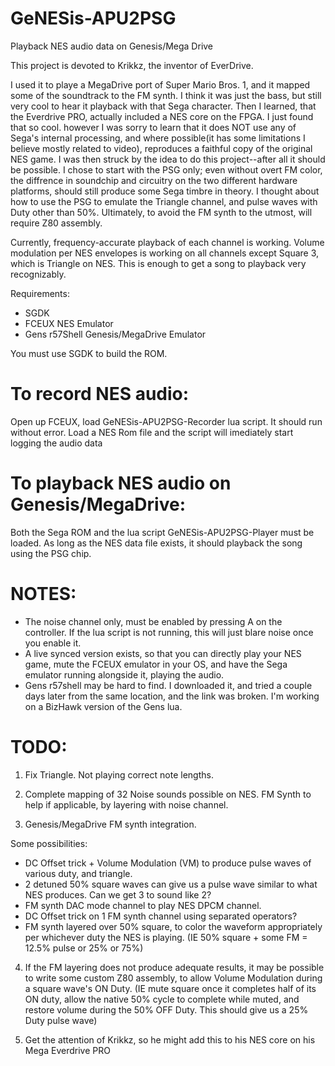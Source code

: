 # GeNESis-APU2PSG
Playback NES audio data on Genesis/Mega Drive

This project is devoted to Krikkz, the inventor of EverDrive.  

I used it to playe a MegaDrive port of Super Mario Bros. 1, and it mapped some of the soundtrack to the FM synth. I think it was just the bass, but still very cool to hear it playback with that Sega character. Then I learned, that the Everdrive PRO, actually included a NES core on the FPGA. I just found that so cool. however I was sorry to learn that it does NOT use any of Sega's internal processing, and where possible(it has some limitations I believe mostly related to video), reproduces a faithful copy of the original NES game. I was then struck by the idea to do this project--after all it should be possible. I chose to start with the PSG only; even without overt FM color, the diffrence in soundchip and circuitry on the two different hardware platforms, should still produce some Sega timbre in theory. I thought about how to use the PSG to emulate the Triangle channel, and pulse waves with Duty other than 50%. Ultimately, to avoid the FM synth to the utmost, will require Z80 assembly.

Currently, frequency-accurate playback of each channel is working. Volume modulation per NES envelopes is working on all channels except Square 3, which is Triangle on NES.  This is enough to get a song to playback very recognizably.   


Requirements:
- SGDK
- FCEUX NES Emulator
- Gens r57Shell Genesis/MegaDrive Emulator

You must use SGDK to build the ROM.

# To record NES audio:
Open up FCEUX, load GeNESis-APU2PSG-Recorder lua script. It should run without error. 
Load a NES Rom file and the script will imediately start logging the audio data

# To playback NES audio on Genesis/MegaDrive:
Both the Sega ROM and the lua script GeNESis-APU2PSG-Player must be loaded. 
As long as the NES data file exists, it should playback the song using the PSG chip.


# NOTES:

- The noise channel only, must be enabled by pressing A on the controller. If the lua script is not running, this will just blare noise once you enable it.
- A live synced version exists, so that you can directly play your NES game, mute the FCEUX emulator in your OS, and have the Sega emulator running alongside it, playing the audio.
- Gens r57shell may be hard to find. I downloaded it, and tried a couple days later from the same location, and the link was broken.  I'm working on a BizHawk version of the Gens lua.

# TODO:
1. Fix Triangle. Not playing correct note lengths.
2. Complete mapping of 32 Noise sounds possible on NES. FM Synth to help if applicable, by layering with noise channel.

3. Genesis/MegaDrive FM synth integration.

Some possibilities:
- DC Offset trick + Volume Modulation (VM) to produce pulse waves of various duty, and triangle. 
- 2 detuned 50% square waves can give us a pulse wave similar to what NES produces. Can we get 3 to sound like 2?
- FM synth DAC mode channel to play NES DPCM channel.
- DC Offset trick on 1 FM synth channel using separated operators?
- FM synth layered over 50% square, to color the waveform appropriately per whichever duty the NES is playing.  (IE 50% square + some FM = 12.5% pulse or 25% or 75%)

4. If the FM layering does not produce adequate results, it may be possible to write some custom Z80 assembly, to allow Volume Modulation during a square wave's ON Duty. (IE mute square once it completes half of its ON duty, allow the native 50% cycle to complete while muted, and restore volume during the 50% OFF Duty. This should give us a 25% Duty pulse wave)

5.  Get the attention of Krikkz, so he might add this to his NES core on his Mega Everdrive PRO
